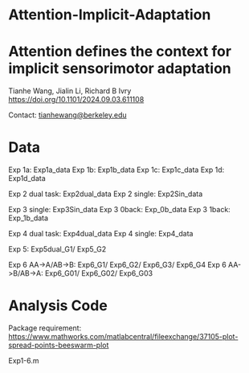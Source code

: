 # Attention-Implicit-Adaptation
# Attention defines the context for implicit sensorimotor adaptation
Tianhe Wang, Jialin Li, Richard B Ivry
https://doi.org/10.1101/2024.09.03.611108

Contact: tianhewang@berkeley.edu

# Data

Exp 1a: Exp1a_data
Exp 1b: Exp1b_data 
Exp 1c: Exp1c_data
Exp 1d: Exp1d_data

Exp 2 dual task: Exp2dual_data
Exp 2 single: Exp2Sin_data

Exp 3 single: Exp3Sin_data
Exp 3 0back: Exp_0b_data
Exp 3 1back: Exp_1b_data

Exp 4 dual task: Exp4dual_data
Exp 4 single: Exp4_data

Exp 5: Exp5dual_G1/ Exp5_G2

Exp 6 AA->A/AB->B: Exp6_G1/ Exp6_G2/ Exp6_G3/ Exp6_G4
Exp 6 AA->B/AB->A: Exp6_G01/ Exp6_G02/ Exp6_G03


# Analysis Code

Package requirement: https://www.mathworks.com/matlabcentral/fileexchange/37105-plot-spread-points-beeswarm-plot

Exp1-6.m

